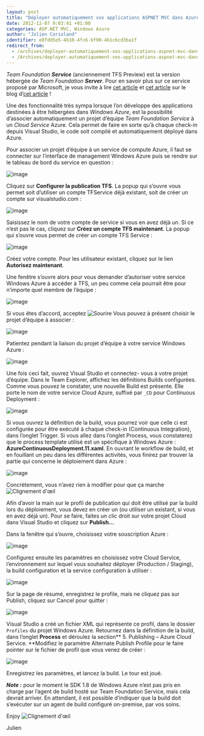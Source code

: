 ```yaml
---
layout: post
title: "Déployer automatiquement vos applications ASPNET MVC dans Azure avec Team Foundation Service"
date: 2012-12-07 9:03:41 +01:00
categories: ASP.NET MVC, Windows Azure
author: "Julien Corioland"
identifier: e8fdd5e5-4b10-4fc6-bf90-4b1c6cd3ba1f
redirect_from:
  - /archives/deployer-automatiquement-vos-applications-aspnet-mvc-dans-azure-avec-team-foundation-service
  - /Archives/deployer-automatiquement-vos-applications-aspnet-mvc-dans-azure-avec-team-foundation-service
---
```


<em>Team Foundation **Service**</em> (anciennement TFS Preview) est la version hébergée de <em>Team Foundation **Server**</em>. Pour en savoir plus sur ce service proposé par Microsoft, je vous invite à lire [cet article](http://blogs.codes-sources.com/etienne/archive/2012/10/31/tfs-preview-n-est-plus-une-preview-tfs-visualstudio-com.aspx) et [cet article](http://blogs.codes-sources.com/etienne/archive/2012/10/31/tfs-preview-n-est-plus-une-preview-tfs-visualstudio-com.aspx) sur le blog d’[cet article](http://blogs.codes-sources.com/etienne/archive/2012/10/31/tfs-preview-n-est-plus-une-preview-tfs-visualstudio-com.aspx) !

Une des fonctionnalité très sympa lorsque l’on développe des applications destinées à être hébergées dans <em>Windows Azure</em>, est la possibilité d’associer automatiquement un projet d’équipe <em>Team Foundation Service</em> à un <em>Cloud Service</em> Azure. Cela permet de faire en sorte qu’à chaque check-in depuis Visual Studio, le code soit compilé et automatiquement déployé dans Azure.

Pour associer un projet d’équipe à un service de compute Azure, il faut se connecter sur l’interface de management Windows Azure puis se rendre sur le tableau de bord du service en question :

![image](/images/deployer-automatiquement-vos-applications-aspnet-mvc-dans-azure-avec-team-foundation-service/image_17E41F5B.png)

Cliquez sur **Configurer la publication TFS**. La popup qui s’ouvre vous permet soit d’utiliser un compte TFService déjà existant, soit de créer un compte sur visualstudio.com :

![image](/images/deployer-automatiquement-vos-applications-aspnet-mvc-dans-azure-avec-team-foundation-service/image_6A82898A.png)

Saisissez le nom de votre compte de service si vous en avez déjà un. Si ce n’est pas le cas, cliquez sur **Créez un compte TFS maintenant**. La popup qui s’ouvre vous permet de créer un compte TFS Service :

![image](/images/deployer-automatiquement-vos-applications-aspnet-mvc-dans-azure-avec-team-foundation-service/image_42DC0D60.png)

Créez votre compte. Pour les utilisateur existant, cliquez sur le lien **Autorisez maintenant**.

Une fenêtre s’ouvre alors pour vous demander d’autoriser votre service Windows Azure à accéder à TFS, un peu comme cela pourrait être pour n’importe quel membre de l’équipe :

![image](/images/deployer-automatiquement-vos-applications-aspnet-mvc-dans-azure-avec-team-foundation-service/image_2D122503.png)

Si vous êtes d’accord, acceptez <img class="wlEmoticon wlEmoticon-smile" style="border-top-style: none; border-left-style: none; border-bottom-style: none; border-right-style: none" alt="Sourire" src="https://juliencorioland.blob.core.windows.net/medias/wlEmoticon-smile_5307D559.png"> Vous pouvez à présent choisir le projet d’équipe à associer :

![image](/images/deployer-automatiquement-vos-applications-aspnet-mvc-dans-azure-avec-team-foundation-service/image_0BB27F67.png)

Patientez pendant la liaison du projet d’équipe à votre service Windows Azure :

![image](/images/deployer-automatiquement-vos-applications-aspnet-mvc-dans-azure-avec-team-foundation-service/image_4B1032F7.png)

Une fois ceci fait, ouvrez Visual Studio et connectez- vous à votre projet d’équipe. Dans le Team Explorer, affichez les définitions Builds configurées. Comme vous pouvez le constater, une nouvelle Build est présente. Elle porte le nom de votre service Cloud Azure, suffixé par `_CD` pour Continuous Deployment :

![image](/images/deployer-automatiquement-vos-applications-aspnet-mvc-dans-azure-avec-team-foundation-service/image_7F445C3D.png)

Si vous ouvrez la définition de la build, vous pourrez voir que celle ci est configurée pour être exécuté à chaque check-in (Continuous Integration), dans l’onglet Trigger. Si vous allez dans l’onglet Process, vous constaterez que le process template utilisé est un spécifique à Windows Azure : **AzureContinuousDeployment.11.xaml**. En ouvrant le workflow de build, et en fouillant un peu dans les différentes activités, vous finirez par trouver la partie qui concerne le déploiement dans Azure :

![image](/images/deployer-automatiquement-vos-applications-aspnet-mvc-dans-azure-avec-team-foundation-service/image_3782D356.png)

Concrètement, vous n’avez rien à modifier pour que ça marche <img class="wlEmoticon wlEmoticon-winkingsmile" style="border-top-style: none; border-left-style: none; border-bottom-style: none; border-right-style: none" alt="Clignement d'œil" src="https://juliencorioland.blob.core.windows.net/medias/wlEmoticon-winkingsmile_3DC9A9E4.png">

Afin d’avoir la main sur le profil de publication qui doit être utilisé par la build lors du déploiement, vous devez en créer un (ou utiliser un existant, si vous en avez déjà un). Pour se faire, faites un clic droit sur votre projet Cloud dans Visual Studio et cliquez sur **Publish…**

Dans la fenêtre qui s’ouvre, choisissez votre souscription Azure :

![image](/images/deployer-automatiquement-vos-applications-aspnet-mvc-dans-azure-avec-team-foundation-service/image_0F702437.png)

Configurez ensuite les paramètres en choisissez votre Cloud Service, l’environnement sur lequel vous souhaitez déployer (Production / Staging), la build configuration et la service configuration à utiliser :

![image](/images/deployer-automatiquement-vos-applications-aspnet-mvc-dans-azure-avec-team-foundation-service/image_3C18DE10.png)

Sur la page de résumé, enregistrez le profile, mais ne cliquez pas sur Publish, cliquez sur Cancel pour quitter :

![image](/images/deployer-automatiquement-vos-applications-aspnet-mvc-dans-azure-avec-team-foundation-service/image_3B407826.png)

Visual Studio a créé un fichier XML qui représente ce profil, dans le dossier `Profiles` du projet Windows Azure. Retournez dans la définition de la build, dans l’onglet **Process** et déroulez la section** 5. Publishing – Azure Cloud Service. **Modifiez le paramètre Alternate Publish Profile pour le faire pointer sur le fichier de profil que vous venez de créer :

![image](/images/deployer-automatiquement-vos-applications-aspnet-mvc-dans-azure-avec-team-foundation-service/image_41874EB4.png)

Enregistrez les paramètres, et lancez la build. Le tour est joué.

***Note :*** pour le moment le SDK 1.8 de Windows Azure n’est pas pris en charge par l’agent de build hosté sur Team Foundation Service, mais cela devrait arriver. En attendant, il est possible d’indiquer que la build doit s’exécuter sur un agent de build configuré on-premise, par vos soins.

Enjoy <img class="wlEmoticon wlEmoticon-winkingsmile" style="border-top-style: none; border-left-style: none; border-bottom-style: none; border-right-style: none" alt="Clignement d'œil" src="https://juliencorioland.blob.core.windows.net/medias/wlEmoticon-winkingsmile_3DC9A9E4.png">

Julien

